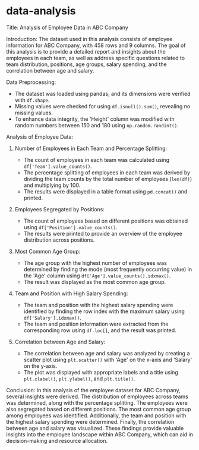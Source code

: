 # data-analysis
Title: Analysis of Employee Data in ABC Company

Introduction:
The dataset used in this analysis consists of employee information for ABC Company, with 458 rows and 9 columns. The goal of this analysis is to provide a detailed report and insights about the employees in each team, as well as address specific questions related to team distribution, positions, age groups, salary spending, and the correlation between age and salary.

Data Preprocessing:
- The dataset was loaded using pandas, and its dimensions were verified with `df.shape`.
- Missing values were checked for using `df.isnull().sum()`, revealing no missing values.
- To enhance data integrity, the 'Height' column was modified with random numbers between 150 and 180 using `np.random.randint()`.

Analysis of Employee Data:
1. Number of Employees in Each Team and Percentage Splitting:
   - The count of employees in each team was calculated using `df['Team'].value_counts()`.
   - The percentage splitting of employees in each team was derived by dividing the team counts by the total number of employees (`len(df)`) and multiplying by 100.
   - The results were displayed in a table format using `pd.concat()` and printed.

2. Employees Segregated by Positions:
   - The count of employees based on different positions was obtained using `df['Position'].value_counts()`.
   - The results were printed to provide an overview of the employee distribution across positions.

3. Most Common Age Group:
   - The age group with the highest number of employees was determined by finding the mode (most frequently occurring value) in the 'Age' column using `df['Age'].value_counts().idxmax()`.
   - The result was displayed as the most common age group.

4. Team and Position with High Salary Spending:
   - The team and position with the highest salary spending were identified by finding the row index with the maximum salary using `df['Salary'].idxmax()`.
   - The team and position information were extracted from the corresponding row using `df.loc[]`, and the result was printed.

5. Correlation between Age and Salary:
   - The correlation between age and salary was analyzed by creating a scatter plot using `plt.scatter()` with 'Age' on the x-axis and 'Salary' on the y-axis.
   - The plot was displayed with appropriate labels and a title using `plt.xlabel()`, `plt.ylabel()`, and `plt.title()`.

Conclusion:
In this analysis of the employee dataset for ABC Company, several insights were derived. The distribution of employees across teams was determined, along with the percentage splitting. The employees were also segregated based on different positions. The most common age group among employees was identified. Additionally, the team and position with the highest salary spending were determined. Finally, the correlation between age and salary was visualized. These findings provide valuable insights into the employee landscape within ABC Company, which can aid in decision-making and resource allocation.


